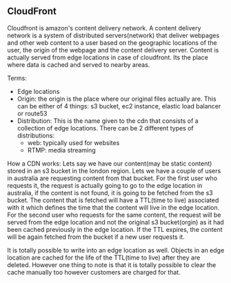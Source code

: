 ## CloudFront

Cloudfront is amazon's content delivery network. A content delivery network is a system of distributed servers(network) that deliver webpages and other web content to a user based on the geographic locations of the user, the origin of the webpage and the content delivery server. Content is actually served from edge locations in case of cloudfront. Its the place where data is cached and served to nearby areas. 

Terms:
- Edge locations
- Origin: the origin is the place where our original files actually are. This can be either of 4 things: s3 bucket, ec2 instance, elastic load balancer or route53
- Distribution: This is the name given to the cdn that consists of a collection of edge locations. There can be 2 different types of distributions:
    - web: typically used for websites
    - RTMP: media streaming

How a CDN works:
Lets say we have our content(may be static content) stored in an s3 bucket in the london region. Lets we have a couple of users in australia are requesting content from that bucket. For the first user who requests it, the request is actually going to go to the edge location in australia, if the content is not found, it is going to be fetched from the s3 bucket. The content that is fetched will have a TTL(time to live) associated with it which defines the time that the content will live in the edge location. For the second user who requests for the same content, the request will be served from the edge location and not the original s3 bucket(orgin) as it had been cached previously in the edge location. If the TTL expires, the content will be again fetched from the bucket if a new user requests it.

It is totally possible to write into an edge location as well. Objects in an edge location are cached for the life of the TTL(time to live) after they are deleted. However one thing to note is that it is totally possible to clear the cache manually too however customers are charged for that.
